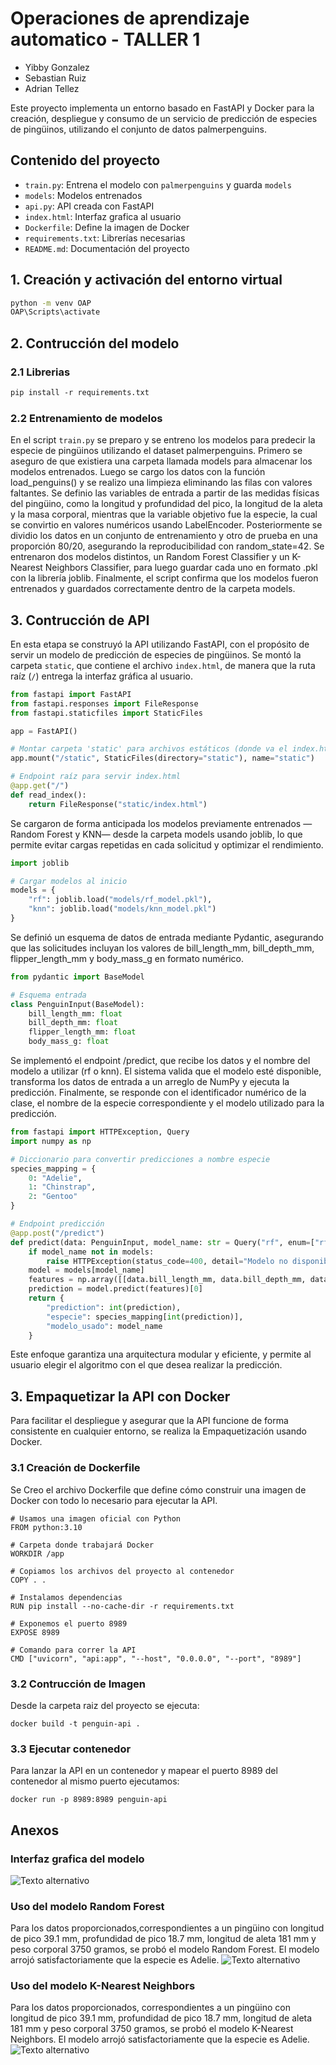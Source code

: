 # Operaciones de aprendizaje automatico - TALLER 1
- Yibby Gonzalez
- Sebastian Ruiz
- Adrian Tellez

Este proyecto implementa un entorno basado en FastAPI y Docker para la creación, despliegue y consumo de un servicio de predicción de especies de pingüinos, utilizando el conjunto de datos palmerpenguins.

## Contenido del proyecto

- `train.py`: Entrena el modelo con `palmerpenguins` y guarda `models`
- `models`: Modelos entrenados
- `api.py`: API creada con FastAPI
- `index.html`: Interfaz grafica al usuario
- `Dockerfile`: Define la imagen de Docker
- `requirements.txt`: Librerías necesarias
- `README.md`: Documentación del proyecto


## 1. Creación y activación del entorno virtual

```bash
python -m venv OAP
OAP\Scripts\activate
```

## 2. Contrucción del modelo

### 2.1 Librerias

```txt
pip install -r requirements.txt
```

### 2.2 Entrenamiento de modelos

En el script `train.py` se preparo y se entreno los modelos para predecir la especie de pingüinos utilizando el dataset palmerpenguins. Primero se aseguro de que existiera una carpeta llamada models para almacenar los modelos entrenados. Luego se cargo los datos con la función load_penguins() y se realizo una limpieza eliminando las filas con valores faltantes. Se definio las variables de entrada a partir de las medidas físicas del pingüino, como la longitud y profundidad del pico, la longitud de la aleta y la masa corporal, mientras que la variable objetivo fue la especie, la cual se convirtio en valores numéricos usando LabelEncoder. Posteriormente se dividio los datos en un conjunto de entrenamiento y otro de prueba en una proporción 80/20, asegurando la reproducibilidad con random_state=42. Se entrenaron dos modelos distintos, un Random Forest Classifier y un K-Nearest Neighbors Classifier, para luego guardar cada uno en formato .pkl con la librería joblib. Finalmente, el script confirma que los modelos fueron entrenados y guardados correctamente dentro de la carpeta models.

## 3. Contrucción de API

En esta etapa se construyó la API utilizando FastAPI, con el propósito de servir un modelo de predicción de especies de pingüinos. Se montó la carpeta `static`, que contiene el archivo `index.html`, de manera que la ruta raíz (`/`) entrega la interfaz gráfica al usuario.

```python
from fastapi import FastAPI
from fastapi.responses import FileResponse
from fastapi.staticfiles import StaticFiles

app = FastAPI()

# Montar carpeta 'static' para archivos estáticos (donde va el index.html)
app.mount("/static", StaticFiles(directory="static"), name="static")

# Endpoint raíz para servir index.html
@app.get("/")
def read_index():
    return FileResponse("static/index.html")
```

Se cargaron de forma anticipada los modelos previamente entrenados —Random Forest y KNN— desde la carpeta models usando joblib, lo que permite evitar cargas repetidas en cada solicitud y optimizar el rendimiento.

```python
import joblib

# Cargar modelos al inicio
models = {
    "rf": joblib.load("models/rf_model.pkl"),
    "knn": joblib.load("models/knn_model.pkl")
}
```
Se definió un esquema de datos de entrada mediante Pydantic, asegurando que las solicitudes incluyan los valores de bill_length_mm, bill_depth_mm, flipper_length_mm y body_mass_g en formato numérico.

```python
from pydantic import BaseModel

# Esquema entrada
class PenguinInput(BaseModel):
    bill_length_mm: float
    bill_depth_mm: float
    flipper_length_mm: float
    body_mass_g: float
```
Se implementó el endpoint /predict, que recibe los datos y el nombre del modelo a utilizar (rf o knn). El sistema valida que el modelo esté disponible, transforma los datos de entrada a un arreglo de NumPy y ejecuta la predicción. Finalmente, se responde con el identificador numérico de la clase, el nombre de la especie correspondiente y el modelo utilizado para la predicción.

```python
from fastapi import HTTPException, Query
import numpy as np

# Diccionario para convertir predicciones a nombre especie
species_mapping = {
    0: "Adelie",
    1: "Chinstrap",
    2: "Gentoo"
}

# Endpoint predicción
@app.post("/predict")
def predict(data: PenguinInput, model_name: str = Query("rf", enum=["rf", "knn"])):
    if model_name not in models:
        raise HTTPException(status_code=400, detail="Modelo no disponible")
    model = models[model_name]
    features = np.array([[data.bill_length_mm, data.bill_depth_mm, data.flipper_length_mm, data.body_mass_g]])
    prediction = model.predict(features)[0]
    return {
        "prediction": int(prediction),
        "especie": species_mapping[int(prediction)],
        "modelo_usado": model_name
    }
```
Este enfoque garantiza una arquitectura modular y eficiente, y permite al usuario elegir el algoritmo con el que desea realizar la predicción.

## 3. Empaquetizar la API con Docker
Para facilitar el despliegue y asegurar que la API funcione de forma consistente en cualquier entorno, se realiza la Empaquetización usando Docker.
### 3.1 Creación de Dockerfile
Se Creo el archivo  Dockerfile que define cómo construir una imagen de Docker con todo lo necesario para ejecutar la API.

```docker
# Usamos una imagen oficial con Python
FROM python:3.10

# Carpeta donde trabajará Docker
WORKDIR /app

# Copiamos los archivos del proyecto al contenedor
COPY . .

# Instalamos dependencias
RUN pip install --no-cache-dir -r requirements.txt

# Exponemos el puerto 8989
EXPOSE 8989

# Comando para correr la API
CMD ["uvicorn", "api:app", "--host", "0.0.0.0", "--port", "8989"]
```

### 3.2 Contrucción de Imagen
Desde la carpeta raiz del proyecto se ejecuta:
```docker
docker build -t penguin-api .
```

### 3.3 Ejecutar contenedor
Para lanzar la API en un contenedor y mapear el puerto 8989 del contenedor al mismo puerto ejecutamos:

```docker
docker run -p 8989:8989 penguin-api
```

## Anexos

### Interfaz grafica del modelo
![Texto alternativo](Soporte_1.png)
### Uso del modelo Random Forest
Para los datos proporcionados,correspondientes a un pingüino con longitud de pico 39.1 mm, profundidad de pico 18.7 mm, longitud de aleta 181 mm y peso corporal 3750 gramos, se probó el modelo Random Forest. El modelo arrojó satisfactoriamente que la especie es Adelie.
![Texto alternativo](Soporte_2.png)
### Uso del modelo K-Nearest Neighbors
Para los datos proporcionados, correspondientes a un pingüino con longitud de pico 39.1 mm, profundidad de pico 18.7 mm, longitud de aleta 181 mm y peso corporal 3750 gramos, se probó el modelo K-Nearest Neighbors. El modelo arrojó satisfactoriamente que la especie es Adelie.
![Texto alternativo](Soporte_3.png)